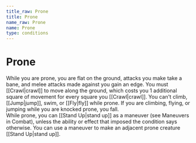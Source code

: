 ```yaml
---
title_raw: Prone
title: Prone
name_raw: Prone
name: Prone
type: conditions
---
```


# Prone

While you are prone, you are flat on the ground, attacks you make take a bane, and melee attacks made against you gain an edge. You must [[Crawl|crawl]] to move along the ground, which costs you 1 additional square of movement for every square you [[Crawl|crawl]]. You can't climb, [[Jump|jump]], swim, or [[Fly|fly]] while prone. If you are climbing, flying, or jumping while you are knocked prone, you fall.\
While prone, you can [[Stand Up|stand up]] as a maneuver (see Maneuvers in Combat), unless the ability or effect that imposed the condition says otherwise. You can use a maneuver to make an adjacent prone creature [[Stand Up|stand up]].
